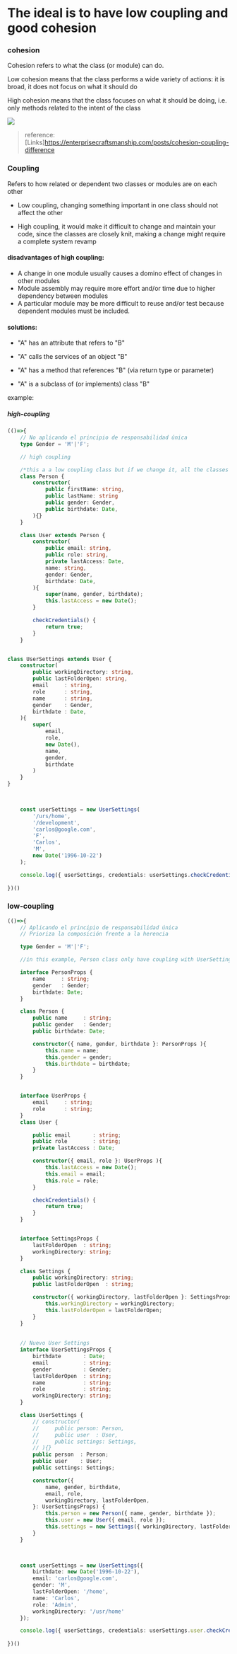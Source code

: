 # The ideal is to have low coupling and good cohesion



### cohesion

Cohesion refers to what the class (or module) can do.

Low cohesion means that the class performs a wide variety of actions: it is broad, it does not focus on what it should do

High cohesion means that the class focuses on what it should be doing, i.e. only methods related to the intent of the class

![](https://enterprisecraftsmanship.com/images/2015/2015-09-02-1-03.png)
> reference: [Links]https://enterprisecraftsmanship.com/posts/cohesion-coupling-difference


### Coupling

Refers to how related or dependent two classes or modules are on each other

- Low coupling, changing something important in one class should not affect the other

- High coupling, it would make it difficult to change and maintain your code, since the classes are closely knit, making a change might require a complete system revamp

#### disadvantages of high coupling:
- A change in one module usually causes a domino effect of changes in other modules
- Module assembly may require more effort and/or time due to higher dependency between modules
- A particular module may be more difficult to reuse and/or test because dependent modules must be included.

#### solutions:

- "A" has an attribute that refers to "B"

- "A" calls the services of an object "B"

- "A" has a method that references "B" (via return type or parameter)

- "A" is a subclass of (or implements) class "B"



example:

##### high-coupling
```typescript
(()=>{
    // No aplicando el principio de responsabilidad única
    type Gender = 'M'|'F';

    // high coupling

    /*this a a low coupling class but if we change it, all the classes that extends this class have to be changes**/
    class Person {
        constructor(
            public firstName: string,
            public lastName: string
            public gender: Gender,
            public birthdate: Date,
        ){}
    }

    class User extends Person {
        constructor(
            public email: string,
            public role: string,
            private lastAccess: Date,
            name: string,
            gender: Gender,
            birthdate: Date,
        ){
            super(name, gender, birthdate);
            this.lastAccess = new Date();
        }

        checkCredentials() {
            return true;
        }
    }


class UserSettings extends User {
    constructor(
        public workingDirectory: string,
        public lastFolderOpen: string,
        email     : string,
        role      : string,
        name      : string,
        gender    : Gender,
        birthdate : Date,
    ){
        super(
            email,
            role,
            new Date(),
            name,
            gender,
            birthdate
        )
    }
}
    


    const userSettings = new UserSettings(
        '/urs/home',
        '/development',
        'carlos@google.com',
        'F',
        'Carlos',
        'M',
        new Date('1996-10-22')
    );

    console.log({ userSettings, credentials: userSettings.checkCredentials() });
    
})()


```

### low-coupling
```typescript
(()=>{
    // Aplicando el principio de responsabilidad única
    // Prioriza la composición frente a la herencia

    type Gender = 'M'|'F';

    //in this example, Person class only have coupling with UserSettings class, 

    interface PersonProps {
        name     : string;
        gender   : Gender;
        birthdate: Date;
    }

    class Person {
        public name     : string;
        public gender   : Gender;
        public birthdate: Date;

        constructor({ name, gender, birthdate }: PersonProps ){
            this.name = name;
            this.gender = gender;
            this.birthdate = birthdate;
        }
    }


    interface UserProps {
        email     : string;
        role      : string;
    }
    class User {

        public email       : string;
        public role        : string;
        private lastAccess : Date;

        constructor({ email, role }: UserProps ){
            this.lastAccess = new Date();
            this.email = email;
            this.role = role;
        }

        checkCredentials() {
            return true;
        }
    }


    interface SettingsProps {
        lastFolderOpen  : string;
        workingDirectory: string;
    }

    class Settings {
        public workingDirectory: string; 
        public lastFolderOpen  : string; 

        constructor({ workingDirectory, lastFolderOpen }: SettingsProps ){
            this.workingDirectory = workingDirectory;
            this.lastFolderOpen = lastFolderOpen;
        }
    }
    
    
    // Nuevo User Settings
    interface UserSettingsProps {
        birthdate       : Date;
        email           : string;
        gender          : Gender;
        lastFolderOpen  : string;
        name            : string;
        role            : string;
        workingDirectory: string;
    }

    class UserSettings {
        // constructor(
        //     public person: Person,
        //     public user  : User,
        //     public settings: Settings,
        // ){}
        public person  : Person;
        public user    : User; 
        public settings: Settings;

        constructor({ 
            name, gender, birthdate,
            email, role,
            workingDirectory, lastFolderOpen,
        }: UserSettingsProps) {
            this.person = new Person({ name, gender, birthdate });
            this.user = new User({ email, role });
            this.settings = new Settings({ workingDirectory, lastFolderOpen })
        }
    }
    


    const userSettings = new UserSettings({
        birthdate: new Date('1996-10-22'),
        email: 'carlos@google.com',
        gender: 'M',
        lastFolderOpen: '/home',
        name: 'Carlos',
        role: 'Admin',
        workingDirectory: '/usr/home'
    });

    console.log({ userSettings, credentials: userSettings.user.checkCredentials() });
    
})()

```